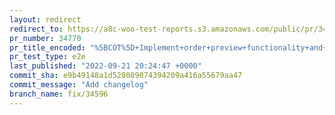 ```yaml
---
layout: redirect
redirect_to: https://a8c-woo-test-reports.s3.amazonaws.com/public/pr/34770/e2e/index.html
pr_number: 34770
pr_title_encoded: "%5BCOT%5D+Implement+order+preview+functionality+and+edit+by+clicking+order+row"
pr_test_type: e2e
last_published: "2022-09-21 20:24:47 +0000"
commit_sha: e9b49148a1d528089074394209a416a55679aa47
commit_message: "Add changelog"
branch_name: fix/34596
---
```


